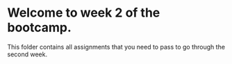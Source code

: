 # Welcome to week 2 of the bootcamp.
This folder contains all assignments that you need to pass to go through the second week.
